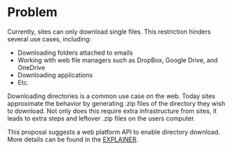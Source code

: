 # Problem
Currently, sites can only download single files. This restriction hinders several use cases, including:

- Downloading folders attached to emails
- Working with web file managers such as DropBox, Google Drive, and OneDrive
- Downloading applications
- Etc.

Downloading directories is a common use case on the web. Today sites approximate the behavior by generating .zip files of the directory they wish to download. Not only does this require extra infrastructure from sites, it leads to extra steps and leftover .zip files on the users computer.

This proposal suggests a web platform API to enable directory download. More details can be found in the [EXPLAINER](EXPLAINER.md).
